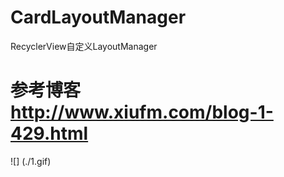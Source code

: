 # CardLayoutManager
RecyclerView自定义LayoutManager
# 参考博客 http://www.xiufm.com/blog-1-429.html
![] (./1.gif)
